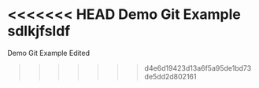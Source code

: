 <<<<<<< HEAD
Demo Git Example sdlkjfsldf
=======
Demo Git Example Edited
>>>>>>> d4e6d19423d13a6f5a95de1bd73de5dd2d802161
